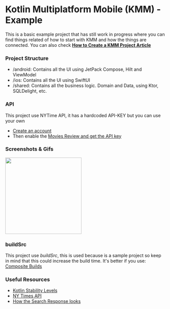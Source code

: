# Kotlin Multiplatform Mobile (KMM) - Example
This is a basic example project that has still work in progress where you can find things related of how to start with KMM and how the things are connected. You can also check 
**[How to Create a KMM Project Article](https://ppantaleon.medium.com/kotlin-multiplatform-mobile-how-to-create-a-project-9af893ece79d)**

### Project Structure
* /android: Contains all the UI using JetPack Compose, Hilt and ViewModel
* /ios: Contains all the UI using SwiftUI 
* /shared: Contains all the business logic. Domain and Data, using Ktor, SQLDelight, etc.

### API
This project use NYTime API, it has a hardcoded API-KEY but you can use your own
* [Create an account](https://developer.nytimes.com/get-started)
* Then enable the [Movies Review and get the API key](https://developer.nytimes.com/my-apps/)

### Screenshots & Gifs
<img src="https://github.com/pablopantaleon/KMM_Quick_Start/blob/master/screenshots/demo_android.gif" width="240" />


### buildSrc
This project use *buildSrc*, this is used because is a sample project so keep in mind that this could increase the build time. It's better if you use: [Composite Builds](https://proandroiddev.com/stop-using-gradle-buildsrc-use-composite-builds-instead-3c38ac7a2ab3)

### Useful Resources
* [Kotlin Stability Levels](https://kotlinlang.org/docs/components-stability.html#stability-levels-explained)
* [NY Times API](https://developer.nytimes.com/docs/movie-reviews-api/1/routes/reviews/search.json/get)
* [How the Search Response looks](https://api.nytimes.com/svc/movies/v2/reviews/search.json?api-key=ZQDWIE2LGsS4jZN1xHDtDISOBLX4WfAo)
